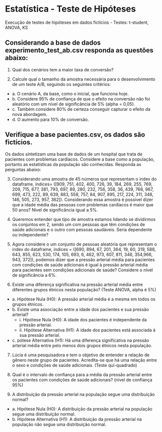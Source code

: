 # Estatística - Teste de Hipóteses
Execução de testes de hipóteses em dados fictícios - Testes: t-student, ANOVA, KS

## Considerando a base de dados experimento_test_ab.csv responda as questões abaixo:

1. Qual dos cenários tem a maior taxa de conversão?

2. Calcule qual o tamanho da amostra necessária para o desenvolvimento de um teste A/B, seguindo os seguintes critérios:
* a. O cenário A, da base, como o inicial, que funciona hoje.
* b. Considere 95% de confiança de que o efeito na conversão não foi aleatório com um nível de significância de 5% (alpha = 0,05).
* c. Também considere 80% de certeza conseguir capturar o efeito da nova abordagem.
* d. O aumento para 10% de conversão.

## Verifique a base pacientes.csv, os dados são fictícios. 
Os dados sintetizam uma base de dados de um hospital que trata de pacientes com problemas cardíacos. Considere a base como a população, portanto as estatísticas da população são conhecidas. Responda as perguntas abaixo:

3. Considerando uma amostra de 45 números que representam o index do dataframe, índices= ([909, 751, 402, 400, 726, 39, 184, 269, 255, 769, 209, 715, 677, 381, 793, 697, 89, 280, 232, 756, 358, 36, 439, 768, 967, 699, 473, 222, 89, 639, 883, 558, 757, 84, 907, 895, 217, 224, 311, 348, 146, 505, 273, 957, 362]). Considerando essa amostra é possível dizer que a idade média das pessoas com problemas cardíacos é maior que 50 anos? Nível de significância igual a 5%.

4. Queremos entender que tipo de amostra estamos lidando se dividirmos os conjuntos em 2, sendo um com pessoas que têm condições de saúde adicionais e o outro com pessoas saudáveis. Seria dependente ou independente?

5. Agora considere o um conjunto de pessoas aleatória que representam o index do dataframe, índices = ([690, 894, 67, 201, 364, 19, 60, 319, 588, 643, 855, 623, 530, 174, 105, 693, 6, 462, 973, 607, 811, 346, 354,966, 943, 372]), podemos dizer que a pressão arterial média para pacientes com condições de saúde adicionais é igual à pressão arterial média para pacientes sem condições adicionais de saúde? Considere o nível de significância a 6%.

6. Existe uma diferença significativa na pressão arterial média entre diferentes grupos étnicos nesta população? (Teste ANOVA, alpha é 5%)
* a. Hipótese Nula (H0): A pressão arterial média é a mesma em todos os grupos étnicos.
* b. Existe uma associação entre a idade dos pacientes e sua pressão arterial?
  *   i. Hipótese Nula (H0): A idade dos pacientes é independente da pressão arterial.
  *   ii. Hipótese Alternativa (H1): A idade dos pacientes está associada à sua pressão arterial.
* c. pótese Alternativa (H1): Há uma diferença significativa na pressão arterial média entre pelo menos dois grupos étnicos nesta população.

7. Lúcia é uma pesquisadora e tem o objetivo de entender a relação de gênero neste grupo de pacientes. Acredita-se que há uma relação entre o sexo e condições de saúde adicionais. (Teste qui-quadrado)

8. Qual é o intervalo de confiança para a média da pressão arterial entre os pacientes com condições de saúde adicionais? (nível de confiança 95%)

9. A distribuição da pressão arterial na população segue uma distribuição normal?
* a. Hipótese Nula (H0): A distribuição da pressão arterial na população segue uma distribuição normal.
* b. Hipótese Alternativa (H1): A distribuição da pressão arterial na população não segue uma distribuição normal.
